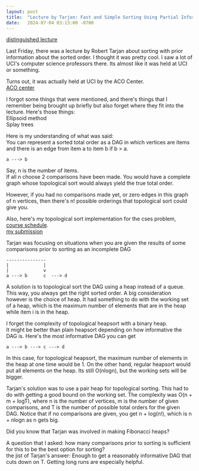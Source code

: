 ```yaml
---
layout: post
title:  "Lecture by Tarjan: Fast and Simple Sorting Using Partial Information"
date:   2024-07-04 03:13:00 -0700
---
```


[distinguished lecture](https://ics.uci.edu/event/fast-and-simple-sorting-using-partial-information/)  

Last Friday, there was a lecture by Robert Tarjan about sorting with prior information
about the sorted order. I thought it was pretty cool. I saw a lot of UCI's computer science
professors there. Its almost like it was held at UCI or something.  

Turns out, it was actually held at UCI by the ACO Center.  
[ACO center](https://acoi.ics.uci.edu)  

I forgot some things that were mentioned, and there's things that I remember being brought up briefly
but also forget where they fit into the lecture. Here's those things:  
Ellipsoid method  
Splay trees  

Here is my understanding of what was said:  
You can represent a sorted total order as a DAG in which vertices are items and there
is an edge from item a to item b if b > a.
```
a ---> b
```
Say, n is the number of items.  
If all n choose 2 comparisons have been made. You would have a complete graph
whose topological sort would always yield the true total order.  

However, if you had no comparisons made yet, or zero edges in this graph of n vertices,
then there's n! possible orderings that topological sort could give you.  

Also, here's my topological sort implementation for the cses problem, [course schedule](https://cses.fi/problemset/task/1679).  
[my submission](https://cses.fi/paste/a91f59b9d7a1d0f3770c5f/)  

Tarjan was focusing on situations when you are given the results of some comparisons prior to sorting as an incomplete DAG
```
---------------
|             |
|             v
a ---> b      c  ---> d
```
A solution is to topological sort the DAG using a heap instead of a queue.
This way, you always get the right sorted order. A big consideration however is the choice of heap.
It had something to do with the working set of a heap, which is the maximum number of elements that
are in the heap while item i is in the heap.  

I forget the complexity of topological heapsort with a binary heap.  
It might be better than plain heapsort depending on how informative the DAG is. Here's the most informative DAG you can get  
```
a ---> b ---> c ---> d
```
In this case, for topological heapsort, the maximum number of elements in the heap at one time would be 1. On the
other hand, regular heapsort would put all elements on the heap. Its still O(nlogn), but the working sets will be bigger.  

Tarjan's solution was to use a pair heap for topological sorting. This had to do with getting a good bound on the working set.
The complexity was O(n + m + logT), where n is the number of vertices, m is the number of given comparisons, and T is the number of
possible total orders for the given DAG. Notice that if no comparisons are given, you get n + log(n!), which is n + nlogn as n gets big.  

Did you know that Tarjan was involved in making Fibonacci heaps?

A question that I asked: how many comparisons prior to sorting is sufficient for this to be the best option for sorting?  
the jist of Tarjan's answer: Enough to get a reasonably informative DAG that cuts down on T. Getting long runs are especially helpful.  

